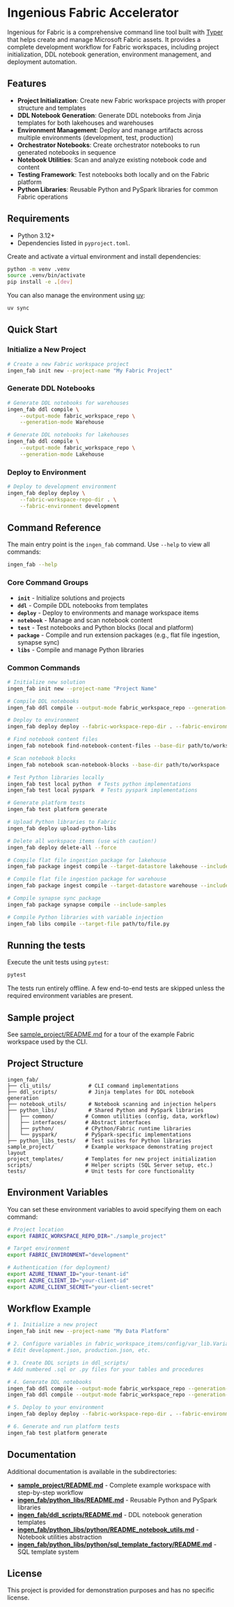 # Ingenious Fabric Accelerator

Ingenious for Fabric is a comprehensive command line tool built with [Typer](https://typer.tiangolo.com/) that helps create and manage Microsoft Fabric assets. It provides a complete development workflow for Fabric workspaces, including project initialization, DDL notebook generation, environment management, and deployment automation.

## Features

- **Project Initialization**: Create new Fabric workspace projects with proper structure and templates
- **DDL Notebook Generation**: Generate DDL notebooks from Jinja templates for both lakehouses and warehouses
- **Environment Management**: Deploy and manage artifacts across multiple environments (development, test, production)
- **Orchestrator Notebooks**: Create orchestrator notebooks to run generated notebooks in sequence
- **Notebook Utilities**: Scan and analyze existing notebook code and content
- **Testing Framework**: Test notebooks both locally and on the Fabric platform
- **Python Libraries**: Reusable Python and PySpark libraries for common Fabric operations

## Requirements

- Python 3.12+
- Dependencies listed in `pyproject.toml`.

Create and activate a virtual environment and install dependencies:

```bash
python -m venv .venv
source .venv/bin/activate
pip install -e .[dev]
```

You can also manage the environment using [uv](https://github.com/astral-sh/uv):

```bash
uv sync
```

## Quick Start

### Initialize a New Project

```bash
# Create a new Fabric workspace project
ingen_fab init new --project-name "My Fabric Project"
```

### Generate DDL Notebooks

```bash
# Generate DDL notebooks for warehouses
ingen_fab ddl compile \
    --output-mode fabric_workspace_repo \
    --generation-mode Warehouse

# Generate DDL notebooks for lakehouses  
ingen_fab ddl compile \
    --output-mode fabric_workspace_repo \
    --generation-mode Lakehouse
```

### Deploy to Environment

```bash
# Deploy to development environment
ingen_fab deploy deploy \
    --fabric-workspace-repo-dir . \
    --fabric-environment development
```

## Command Reference

The main entry point is the `ingen_fab` command. Use `--help` to view all commands:

```bash
ingen_fab --help
```

### Core Command Groups

- **`init`** - Initialize solutions and projects
- **`ddl`** - Compile DDL notebooks from templates
- **`deploy`** - Deploy to environments and manage workspace items
- **`notebook`** - Manage and scan notebook content
- **`test`** - Test notebooks and Python blocks (local and platform)
- **`package`** - Compile and run extension packages (e.g., flat file ingestion, synapse sync)
- **`libs`** - Compile and manage Python libraries

### Common Commands

```bash
# Initialize new solution
ingen_fab init new --project-name "Project Name"

# Compile DDL notebooks
ingen_fab ddl compile --output-mode fabric_workspace_repo --generation-mode Warehouse

# Deploy to environment
ingen_fab deploy deploy --fabric-workspace-repo-dir . --fabric-environment development

# Find notebook content files
ingen_fab notebook find-notebook-content-files --base-dir path/to/workspace

# Scan notebook blocks
ingen_fab notebook scan-notebook-blocks --base-dir path/to/workspace

# Test Python libraries locally
ingen_fab test local python  # Tests python implementations
ingen_fab test local pyspark  # Tests pyspark implementations

# Generate platform tests
ingen_fab test platform generate

# Upload Python libraries to Fabric
ingen_fab deploy upload-python-libs

# Delete all workspace items (use with caution!)
ingen_fab deploy delete-all --force

# Compile flat file ingestion package for lakehouse
ingen_fab package ingest compile --target-datastore lakehouse --include-samples

# Compile flat file ingestion package for warehouse 
ingen_fab package ingest compile --target-datastore warehouse --include-samples

# Compile synapse sync package
ingen_fab package synapse compile --include-samples

# Compile Python libraries with variable injection
ingen_fab libs compile --target-file path/to/file.py
```

## Running the tests

Execute the unit tests using `pytest`:

```bash
pytest
```

The tests run entirely offline. A few end-to-end tests are skipped unless the required environment variables are present.

## Sample project

See [sample_project/README.md](sample_project/README.md) for a tour of the example Fabric workspace used by the CLI.

## Project Structure

```
ingen_fab/
├── cli_utils/            # CLI command implementations
├── ddl_scripts/          # Jinja templates for DDL notebook generation
├── notebook_utils/       # Notebook scanning and injection helpers
├── python_libs/          # Shared Python and PySpark libraries
│   ├── common/          # Common utilities (config, data, workflow)
│   ├── interfaces/      # Abstract interfaces
│   ├── python/          # CPython/Fabric runtime libraries
│   └── pyspark/         # PySpark-specific implementations
├── python_libs_tests/   # Test suites for Python libraries
sample_project/          # Example workspace demonstrating project layout
project_templates/       # Templates for new project initialization
scripts/                 # Helper scripts (SQL Server setup, etc.)
tests/                   # Unit tests for core functionality
```

## Environment Variables

You can set these environment variables to avoid specifying them on each command:

```bash
# Project location
export FABRIC_WORKSPACE_REPO_DIR="./sample_project"

# Target environment
export FABRIC_ENVIRONMENT="development"

# Authentication (for deployment)
export AZURE_TENANT_ID="your-tenant-id"
export AZURE_CLIENT_ID="your-client-id"
export AZURE_CLIENT_SECRET="your-client-secret"
```

## Workflow Example

```bash
# 1. Initialize a new project
ingen_fab init new --project-name "My Data Platform"

# 2. Configure variables in fabric_workspace_items/config/var_lib.VariableLibrary/valueSets/
# Edit development.json, production.json, etc.

# 3. Create DDL scripts in ddl_scripts/
# Add numbered .sql or .py files for your tables and procedures

# 4. Generate DDL notebooks
ingen_fab ddl compile --output-mode fabric_workspace_repo --generation-mode Warehouse
ingen_fab ddl compile --output-mode fabric_workspace_repo --generation-mode Lakehouse

# 5. Deploy to your environment
ingen_fab deploy deploy --fabric-workspace-repo-dir . --fabric-environment development

# 6. Generate and run platform tests
ingen_fab test platform generate
```


## Documentation

Additional documentation is available in the subdirectories:

- **[sample_project/README.md](sample_project/README.md)** - Complete example workspace with step-by-step workflow
- **[ingen_fab/python_libs/README.md](ingen_fab/python_libs/README.md)** - Reusable Python and PySpark libraries
- **[ingen_fab/ddl_scripts/README.md](ingen_fab/ddl_scripts/README.md)** - DDL notebook generation templates
- **[ingen_fab/python_libs/python/README_notebook_utils.md](ingen_fab/python_libs/python/README_notebook_utils.md)** - Notebook utilities abstraction
- **[ingen_fab/python_libs/python/sql_template_factory/README.md](ingen_fab/python_libs/python/sql_template_factory/README.md)** - SQL template system

## License

This project is provided for demonstration purposes and has no specific license.
